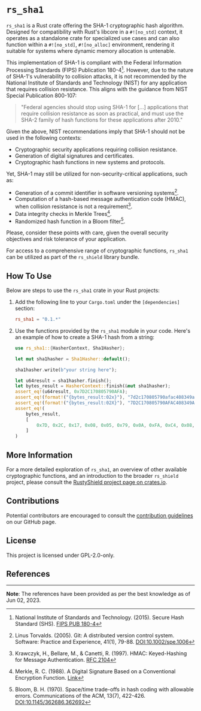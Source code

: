 # `rs_sha1`

`rs_sha1` is a Rust crate offering the SHA-1 cryptographic hash algorithm. Designed for compatibility with Rust's libcore in a `#![no_std]` context, it operates as a standalone crate for specialized use cases and can also function within a `#![no_std]`, `#![no_alloc]` environment, rendering it suitable for systems where dynamic memory allocation is untenable.

This implementation of SHA-1 is compliant with the Federal Information Processing Standards (FIPS) Publication 180-4[^1]. However, due to the nature of SHA-1's vulnerability to collision attacks, it is not recommended by the National Institute of Standards and Technology (NIST) for any application that requires collision resistance. This aligns with the guidance from NIST Special Publication 800-107:

> "Federal agencies should stop using SHA-1 for [...] applications that require collision resistance as soon as practical, and must use the SHA-2 family of hash functions for these applications after 2010."

Given the above, NIST recommendations imply that SHA-1 should not be used in the following contexts:

- Cryptographic security applications requiring collision resistance.
- Generation of digital signatures and certificates.
- Cryptographic hash functions in new systems and protocols.

Yet, SHA-1 may still be utilized for non-security-critical applications, such as:

- Generation of a commit identifier in software versioning systems[^2].
- Computation of a hash-based message authentication code (HMAC), when collision resistance is not a requirement[^3].
- Data integrity checks in Merkle Trees[^4].
- Randomized hash function in a Bloom filter[^5].

Please, consider these points with care, given the overall security objectives and risk tolerance of your application.

For access to a comprehensive range of cryptographic functions, `rs_sha1` can be utilized as part of the `rs_shield` library bundle.

## How To Use

Below are steps to use the `rs_sha1` crate in your Rust projects:

1. Add the following line to your `Cargo.toml` under the `[dependencies]` section:

   ```toml
   rs_sha1 = "0.1.*"
   ```

3. Use the functions provided by the `rs_sha1` module in your code. Here's an example of how to create a SHA-1 hash from a string:

    ```rust
    use rs_sha1::{HasherContext, Sha1Hasher};
    
    let mut sha1hasher = Sha1Hasher::default();
    
    sha1hasher.write(b"your string here");
    
    let u64result = sha1hasher.finish();
    let bytes_result = HasherContext::finish(&mut sha1hasher);
    assert_eq!(u64result, 0x7D2C170805790AFA);
    assert_eq!(format!("{bytes_result:02x}"), "7d2c170805790afac408349a9c266a123d1961be");
    assert_eq!(format!("{bytes_result:02X}"), "7D2C170805790AFAC408349A9C266A123D1961BE");
    assert_eq!(
        bytes_result,
        [
            0x7D, 0x2C, 0x17, 0x08, 0x05, 0x79, 0x0A, 0xFA, 0xC4, 0x08, 0x34, 0x9A, 0x9C, 0x26, 0x6A, 0x12, 0x3D, 0x19, 0x61, 0xBE
        ]
    )
    ```

## More Information

For a more detailed exploration of `rs_sha1`, an overview of other available cryptographic functions, and an introduction to the broader `rs_shield` project, please consult the [RustyShield project page on crates.io](https://crates.io/crates/rs_shield).

## Contributions
Potential contributors are encouraged to consult the [contribution guidelines](https://github.com/Azgrom/RustyShield/CONTRIBUTING.md) on our GitHub page.

## License

This project is licensed under GPL-2.0-only.

## References

[^1]: National Institute of Standards and Technology. (2015). Secure Hash Standard (SHS). [FIPS PUB 180-4](https://nvlpubs.nist.gov/nistpubs/FIPS/NIST.FIPS.180-4.pdf)

[^2]: Linus Torvalds. (2005). Git: A distributed version control system. Software: Practice and Experience, 41(1), 79-88. [DOI:10.1002/spe.1006](https://doi.org/10.1002/spe.1006)

[^3]: Krawczyk, H., Bellare, M., & Canetti, R. (1997). HMAC: Keyed-Hashing for Message Authentication. [RFC 2104](https://tools.ietf.org/html/rfc2104)

[^4]: Merkle, R. C. (1988). A Digital Signature Based on a Conventional Encryption Function. [Link](https://link.springer.com/content/pdf/10.1007/3-540-45961-8_24.pdf)

[^5]: Bloom, B. H. (1970). Space/time trade-offs in hash coding with allowable errors. Communications of the ACM, 13(7), 422-426. [DOI:10.1145/362686.362692](https://doi.org/10.1145/362686.362692)

---
**Note**: The references have been provided as per the best knowledge as of Jun 02, 2023.

